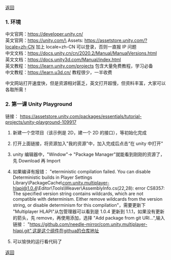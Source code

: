 [返回](./index.md)

### 1. 环境

中文官网：https://developer.unity.cn/ \
英文官网：https://unity.com/\
Assets: https://assetstore.unity.com/?locale=zh-CN 加上 locale=zh-CN 可以登录，否则一直报 IP 问题 \
中文文档：https://docs.unity.cn/cn/2020.2/Manual/ManualVersions.html \
英文文档：https://docs.unity3d.com/Manual/index.html \
英文教程：https://learn.unity.com/projects 包含大量免费教程，学习必备 \
中文教程：https://learn.u3d.cn/ 教程很少，一半收费

中文网站打开速度快，但是资源相对匮乏，英文打开超慢，但资料丰富，大家可以各取所需！

### 2. 第一课 Unity Playground

链接： https://assetstore.unity.com/packages/essentials/tutorial-projects/unity-playground-109917

1. 新建一个空项目（该示例是 2D，建一个 2D 的接口），等初始化完成

2. 打开上面链接，将资源加入"我的资源”中，加入完成后点击“在 unity 中打开"

3. unity 编辑器中，"Window"-> "Package Manager"就能看到刚刚的资源了，先 Download 再 Import

4. 如果编译有报错： "eterministic compilation failed. You can disable Deterministic builds in Player Settings
   Library\PackageCache\com.unity.multiplayer-hlapi@1.0.4\Editor\Tools\Weaver\AssemblyInfo.cs(22,28): error CS8357: The specified version string contains wildcards, which are not compatible with determinism. Either remove wildcards from the version string, or disable determinism for this compilation"，需要更新下 "Multiplayer HLAPI"从包管理器可以看到是 1.0.4 更新到 1.1.1，如果没有更新的箭头，先 remove，再使用添加，选择 "Add package from git URl...",输入链接： "https://github.com/needle-mirror/com.unity.multiplayer-hlapi.git",这是这个组件在githua的仓库地址

5. 可以愉快的运行看代码了

[返回](./index.md)